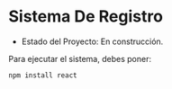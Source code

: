 <h1>Sistema De Registro</h1> 

- Estado del Proyecto: En construcción.

Para ejecutar el sistema, debes poner:

```npm install react```

